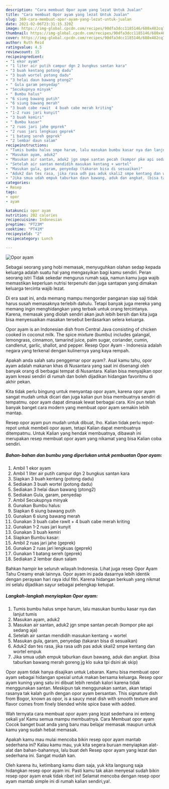 ```yaml
---
description: "Cara membuat Opor ayam yang lezat Untuk Jualan"
title: "Cara membuat Opor ayam yang lezat Untuk Jualan"
slug: 369-cara-membuat-opor-ayam-yang-lezat-untuk-jualan
date: 2021-02-06T23:31:15.320Z
image: https://img-global.cpcdn.com/recipes/90dfa3dcc1185146/680x482cq70/opor-ayam-foto-resep-utama.jpg
thumbnail: https://img-global.cpcdn.com/recipes/90dfa3dcc1185146/680x482cq70/opor-ayam-foto-resep-utama.jpg
cover: https://img-global.cpcdn.com/recipes/90dfa3dcc1185146/680x482cq70/opor-ayam-foto-resep-utama.jpg
author: Ruth Reid
ratingvalue: 4.5
reviewcount: 15
recipeingredient:
- "1 ekor ayam"
- "1 liter air putih campur dgn 2 bungkus santan kara"
- "3 buah kentang potong dadu"
- "3 buah wortel potong dadu"
- "3 helai daun bawang ptong2"
- " Gula garam penyedap"
- "Secukupnya minyak"
- " Bumbu halus"
- "6 siung bawang putih"
- "6 siung bawang merah"
- "3 buah cabe rawit  4 buah cabe merah kriting"
- "1-2 ruas jari kunyit"
- "3 buah kemiri"
- " Bumbu kasar"
- "2 ruas jari jahe geprek"
- "2 ruas jari lengkuas geprek"
- "1 batang sereh geprek"
- "2 lembar daun salam"
recipeinstructions:
- "Tumis bumbu halus smpe harum, lalu masukan bumbu kasar nya dan lanjut tumis"
- "Masukan ayam, aduk2"
- "Masukan air santan, aduk2 jgn smpe santan pecah (kompor pke api sedang aja)"
- "Setelah air santan mendidih masukan kentang + wortel"
- "Masukan gula, garam, penyedap (takaran bisa di sesuaikan)"
- "Aduk2 dan tes rasa, jika rasa udh pas aduk skali2 smpe kentang dan wortel empuk"
- "Jika smua udah empuk taburkan daun bawang, aduk dan angkat. (bisa taburkan bawang merah goreng jg klo suka tpi dsini ak skip)"
categories:
- Resep
tags:
- opor
- ayam

katakunci: opor ayam 
nutrition: 202 calories
recipecuisine: Indonesian
preptime: "PT23M"
cooktime: "PT41M"
recipeyield: "2"
recipecategory: Lunch

---
```



![Opor ayam](https://img-global.cpcdn.com/recipes/90dfa3dcc1185146/680x482cq70/opor-ayam-foto-resep-utama.jpg)

Sebagai seorang yang hobi memasak, menyuguhkan olahan sedap kepada keluarga adalah suatu hal yang mengasyikan bagi kamu sendiri. Peran seorang istri Tidak sekedar mengurus rumah saja, namun kamu juga wajib memastikan keperluan nutrisi terpenuhi dan juga santapan yang dimakan keluarga tercinta wajib lezat.

Di era  saat ini, anda memang mampu mengorder panganan siap saji tidak harus susah memasaknya terlebih dahulu. Tetapi banyak juga mereka yang memang ingin menghidangkan yang terbaik untuk orang tercintanya. Karena, memasak yang diolah sendiri akan jauh lebih bersih dan kita juga bisa menyesuaikan masakan tersebut berdasarkan selera keluarga. 

Opor ayam is an Indonesian dish from Central Java consisting of chicken cooked in coconut milk. The spice mixture (bumbu) includes galangal, lemongrass, cinnamon, tamarind juice, palm sugar, coriander, cumin, candlenut, garlic, shallot, and pepper. Resep Opor Ayam - Indonesia adalah negara yang terkenal dengan kulinernya yang kaya rempah.

Apakah anda salah satu penggemar opor ayam?. Asal kamu tahu, opor ayam adalah makanan khas di Nusantara yang saat ini disenangi oleh banyak orang di berbagai tempat di Nusantara. Kalian bisa menyajikan opor ayam kreasi sendiri di rumah dan boleh dijadikan hidangan favoritmu di akhir pekan.

Kita tidak perlu bingung untuk menyantap opor ayam, karena opor ayam sangat mudah untuk dicari dan juga kalian pun bisa membuatnya sendiri di tempatmu. opor ayam dapat dimasak lewat berbagai cara. Kini pun telah banyak banget cara modern yang membuat opor ayam semakin lebih mantap.

Resep opor ayam pun mudah untuk dibuat, lho. Kalian tidak perlu repot-repot untuk membeli opor ayam, tetapi Kalian dapat membuatnya ditempatmu. Untuk Kalian yang hendak membuatnya, dibawah ini merupakan resep membuat opor ayam yang nikamat yang bisa Kalian coba sendiri.

<!--inarticleads1-->

##### Bahan-bahan dan bumbu yang diperlukan untuk pembuatan Opor ayam:

1. Ambil 1 ekor ayam
1. Ambil 1 liter air putih campur dgn 2 bungkus santan kara
1. Siapkan 3 buah kentang (potong dadu)
1. Sediakan 3 buah wortel (potong dadu)
1. Sediakan 3 helai daun bawang (ptong2)
1. Sediakan  Gula, garam, penyedap
1. Ambil Secukupnya minyak
1. Gunakan  Bumbu halus:
1. Siapkan 6 siung bawang putih
1. Gunakan 6 siung bawang merah
1. Gunakan 3 buah cabe rawit + 4 buah cabe merah kriting
1. Gunakan 1-2 ruas jari kunyit
1. Gunakan 3 buah kemiri
1. Siapkan  Bumbu kasar:
1. Ambil 2 ruas jari jahe (geprek)
1. Gunakan 2 ruas jari lengkuas (geprek)
1. Gunakan 1 batang sereh (geprek)
1. Sediakan 2 lembar daun salam


Bahkan hampir ke seluruh wilayah Indonesia. Lihat juga resep Opor Ayam Tahu Creamy enak lainnya. Opor ayam ini pada dasarnya lebih identik dengan perayaan hari raya idul fitri. Karena hidangan berkuah yang nikmat ini selalu dijadikan sayur sebagai pelengkap ketupat. 

<!--inarticleads2-->

##### Langkah-langkah menyiapkan Opor ayam:

1. Tumis bumbu halus smpe harum, lalu masukan bumbu kasar nya dan lanjut tumis
1. Masukan ayam, aduk2
1. Masukan air santan, aduk2 jgn smpe santan pecah (kompor pke api sedang aja)
1. Setelah air santan mendidih masukan kentang + wortel
1. Masukan gula, garam, penyedap (takaran bisa di sesuaikan)
1. Aduk2 dan tes rasa, jika rasa udh pas aduk skali2 smpe kentang dan wortel empuk
1. Jika smua udah empuk taburkan daun bawang, aduk dan angkat. (bisa taburkan bawang merah goreng jg klo suka tpi dsini ak skip)


Opor ayam tidak hanya disajikan untuk Lebaran. Kamu bisa membuat opor ayam sebagai hidangan spesial untuk makan bersama keluarga. Resep opor ayam kuning yang satu ini dibuat lebih rendah kalori karena tidak menggunakan santan. Meskipun tak menggunakan santan, akan tetapi rasanya tak kalah gurih dengan opor ayam bersantan. This signature dish from Bogor, known as opor, is a saucy meat dish with smooth texture and flavor comes from finely blended white spice base with added. 

Wah ternyata cara membuat opor ayam yang lezat sederhana ini enteng sekali ya! Kamu semua mampu membuatnya. Cara Membuat opor ayam Cocok banget buat anda yang baru mau belajar memasak maupun untuk kamu yang sudah hebat memasak.

Apakah kamu mau mulai mencoba bikin resep opor ayam mantab sederhana ini? Kalau kamu mau, yuk kita segera buruan menyiapkan alat-alat dan bahan-bahannya, lalu buat deh Resep opor ayam yang lezat dan sederhana ini. Sangat mudah kan. 

Oleh karena itu, ketimbang kamu diam saja, yuk kita langsung saja hidangkan resep opor ayam ini. Pasti kamu tak akan menyesal sudah bikin resep opor ayam enak tidak ribet ini! Selamat mencoba dengan resep opor ayam mantab simple ini di rumah kalian sendiri,ya!.

